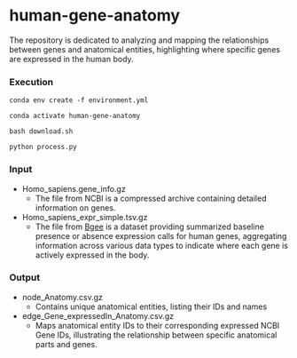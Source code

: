 # human-gene-anatomy

The repository is dedicated to analyzing and mapping the relationships between genes and anatomical entities, highlighting where specific genes are expressed in the human body.

### Execution

```
conda env create -f environment.yml 

conda activate human-gene-anatomy

bash download.sh

python process.py
```

### Input

- Homo_sapiens.gene_info.gz
  - The file from NCBI is a compressed archive containing detailed information on genes.
- Homo_sapiens_expr_simple.tsv.gz
  - The file from [Bgee](https://www.bgee.org/) is a dataset providing summarized baseline presence or absence expression calls for human genes, aggregating information across various data types to indicate where each gene is actively expressed in the body.

### Output

- node_Anatomy.csv.gz
  - Contains unique anatomical entities, listing their IDs and names
- edge_Gene_expressedIn_Anatomy.csv.gz
  - Maps anatomical entity IDs to their corresponding expressed NCBI Gene IDs, illustrating the relationship between specific anatomical parts and genes.

